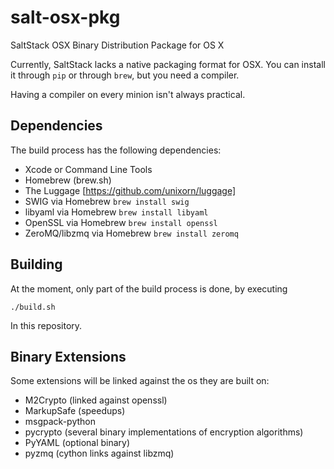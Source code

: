 # salt-osx-pkg

SaltStack OSX Binary Distribution Package for OS X

Currently, SaltStack lacks a native packaging format for OSX.
You can install it through `pip` or through `brew`, but you need a compiler.

Having a compiler on every minion isn't always practical.


## Dependencies

The build process has the following dependencies:

- Xcode or Command Line Tools
- Homebrew (brew.sh)
- The Luggage [https://github.com/unixorn/luggage]
- SWIG via Homebrew `brew install swig`
- libyaml via Homebrew `brew install libyaml`
- OpenSSL via Homebrew `brew install openssl`
- ZeroMQ/libzmq via Homebrew `brew install zeromq`

## Building

At the moment, only part of the build process is done, by executing

    ./build.sh
    
In this repository.

## Binary Extensions

Some extensions will be linked against the os they are built on:

- M2Crypto (linked against openssl)
- MarkupSafe (speedups)
- msgpack-python
- pycrypto (several binary implementations of encryption algorithms)
- PyYAML (optional binary)
- pyzmq (cython links against libzmq)

